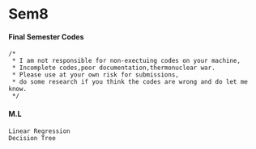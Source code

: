 # Sem8
#### Final Semester Codes

```
/*
 * I am not responsible for non-exectuing codes on your machine,
 * Incomplete codes,poor documentation,thermonuclear war.
 * Please use at your own risk for submissions,
 * do some research if you think the codes are wrong and do let me know.
 */
```

#### M.L
	Linear Regression
	Decision Tree
	